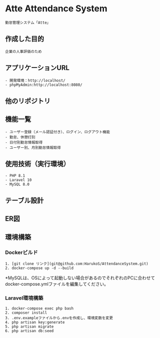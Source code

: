 # Atte Attendance System
    勤怠管理システム「Atte」

## 作成した目的
    企業の人事評価のため

## アプリケーションURL
    - 開発環境：http://localhost/
    - phpMyAdmin:http://localhost:8080/

## 他のリポジトリ

## 機能一覧
    - ユーザー登録（メール認証付き）、ログイン、ログアウト機能
    - 勤怠、休憩打刻
    - 日付別勤怠情報取得
    - ユーザー別、月別勤怠情報取得

## 使用技術（実行環境）
    - PHP 8.1
    - Laravel 10
    - MySQL 8.0

## テーブル設計

## ER図

## 環境構築

### Dockerビルド
    1. [git clone リンク](git@github.com:HarukoS/AttendanceSystem.git)
    2. docker-compose up -d --build

*MySQLは、OSによって起動しない場合があるのでそれぞれのPCに合わせてdocker-compose.ymlファイルを編集してください。

### Laravel環境構築
    1. docker-compose exec php bash
    2. composer install
    3. .env.exampleファイルから.envを作成し、環境変数を変更
    4. php artisan key:generate
    5. php artisan migrate
    6. php artisan db:seed
